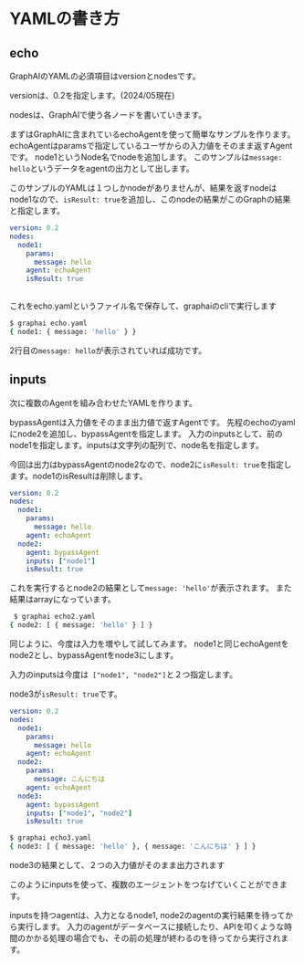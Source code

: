 # YAMLの書き方


## echo 
GraphAIのYAMLの必須項目はversionとnodesです。

versionは、0.2を指定します。(2024/05現在)

nodesは、GraphAIで使う各ノードを書いていきます。

まずはGraphAIに含まれているechoAgentを使って簡単なサンプルを作ります。
echoAgentはparamsで指定しているユーザからの入力値をそのまま返すAgentです。
node1というNode名でnodeを追加します。
このサンプルは`message: hello`というデータをagentの出力として出します。

このサンプルのYAMLは１つしかnodeがありませんが、結果を返すnodeはnode1なので、`isResult: true`を追加し、このnodeの結果がこのGraphの結果と指定します。


```yaml
version: 0.2
nodes:
  node1: 
    params:
      message: hello
    agent: echoAgent
    isResult: true
   
```

これをecho.yamlというファイル名で保存して、graphaiのcliで実行します

```sh
$ graphai echo.yaml 
{ node1: { message: 'hello' } }
```

2行目の`message: hello`が表示されていれば成功です。

## inputs

次に複数のAgentを組み合わせたYAMLを作ります。

bypassAgentは入力値をそのまま出力値で返すAgentです。
先程のechoのyamlにnode2を追加し、bypassAgentを指定します。
入力のinputsとして、前のnode1を指定します。inputsは文字列の配列で、node名を指定します。

今回は出力はbypassAgentのnode2なので、node2に`isResult: true`を指定します。node1のisResultは削除します。

```yaml
version: 0.2
nodes:
  node1: 
    params:
      message: hello
    agent: echoAgent
  node2: 
    agent: bypassAgent
    inputs: ["node1"]
    isResult: true
```

これを実行するとnode2の結果として`message: 'hello'`が表示されます。
また結果はarrayになっています。

```sh
 $ graphai echo2.yaml
{ node2: [ { message: 'hello' } ] }
```

同じように、今度は入力を増やして試してみます。
node1と同じechoAgentをnode2とし、bypassAgentをnode3にします。

入力のinputsは今度は` ["node1", "node2"]`と２つ指定します。

node3が`isResult: true`です。

```yaml
version: 0.2
nodes:
  node1: 
    params:
      message: hello
    agent: echoAgent
  node2: 
    params:
      message: こんにちは
    agent: echoAgent
  node3: 
    agent: bypassAgent
    inputs: ["node1", "node2"]
    isResult: true
```

```sh
$ graphai echo3.yaml
{ node3: [ { message: 'hello' }, { message: 'こんにちは' } ] }
```

node3の結果として、２つの入力値がそのまま出力されます

このようにinputsを使って、複数のエージェントをつなげていくことができます。

inputsを持つagentは、入力となるnode1, node2のagentの実行結果を待ってから実行します。
入力のagentがデータベースに接続したり、APIを叩くような時間のかかる処理の場合でも、その前の処理が終わるのを待ってから実行されます。